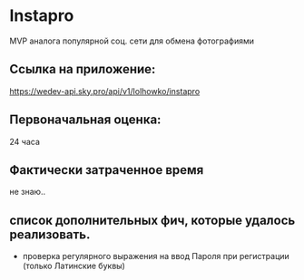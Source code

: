 # Instapro

MVP аналога популярной соц. сети для обмена фотографиями

## Ссылка на приложение:

https://wedev-api.sky.pro/api/v1/lolhowko/instapro

## Первоначальная оценка: 

24 часа

## Фактически затраченное время

не знаю..

## список дополнительных фич, которые удалось реализовать.

- проверка регулярного выражения на ввод Пароля при регистрации (только Латинские буквы)
